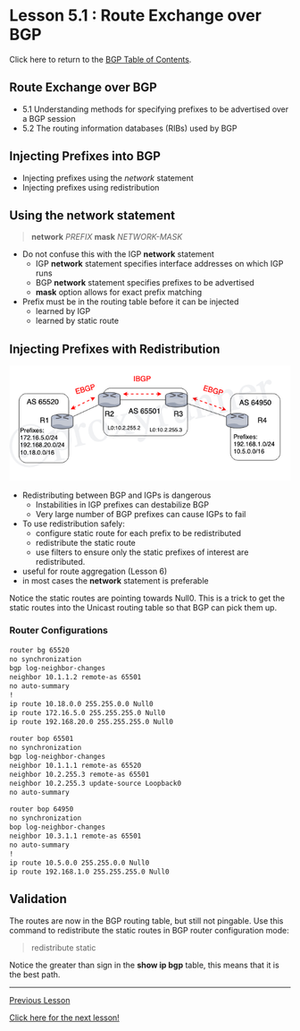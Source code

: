 # Lesson 5.1 : Route Exchange over BGP

Click here to return to the [BGP Table of Contents](../README.md).

## Route Exchange over BGP

* 5.1 Understanding methods for specifying prefixes to be advertised over a BGP session
* 5.2 The routing information databases (RIBs) used by BGP

## Injecting Prefixes into BGP

* Injecting prefixes using the _network_ statement
* Injecting prefixes using redistribution

## Using the network statement

> __network__ _PREFIX_ __mask__ _NETWORK-MASK_

* Do not confuse this with the IGP __network__ statement
    + IGP __network__ statement specifies interface addresses on which IGP runs
    + BGP __network__ statement specifies prefixes to be advertised
    + __mask__ option allows for exact prefix matching
* Prefix must be in the routing table before it can be injected
    + learned by IGP
    + learned by static route

## Injecting Prefixes with Redistribution

![Injecting Routing Prefix](../../../img/prefix-ebgp-ibgp.png)

* Redistributing between BGP and IGPs is dangerous
    + Instabilities in IGP prefixes can destabilize BGP
    + Very large number of BGP prefixes can cause IGPs to fail
* To use redistribution safely:
    + configure static route for each prefix to be redistributed
    + redistribute the static route
    + use filters to ensure only the static prefixes of interest are redistributed.
* useful for route aggregation (Lesson 6)
* in most cases the __network__ statement is preferable

Notice the static routes are pointing towards Null0. This is a trick to get the static routes into the Unicast routing table so that BGP can pick them up.

### Router Configurations

```R1
router bg 65520
no synchronization
bgp log-neighbor-changes
neighbor 10.1.1.2 remote-as 65501
no auto-summary
!
ip route 10.18.0.0 255.255.0.0 Null0
ip route 172.16.5.0 255.255.255.0 Null0
ip route 192.168.20.0 255.255.255.0 Null0
```

```R2
router bop 65501
no synchronization
bgp log-neighbor-changes
neighbor 10.1.1.1 remote-as 65520
neighbor 10.2.255.3 remote-as 65501
neighbor 10.2.255.3 update-source Loopback0
no auto-summary
```

```R4
router bop 64950
no synchronization
bop log-neighbor-changes
neighbor 10.3.1.1 remote-as 65501
no auto-summary
!
ip route 10.5.0.0 255.255.0.0 Null0
ip route 192.168.1.0 255.255.255.0 Null0
```

## Validation

The routes are now in the BGP routing table, but still not pingable. Use this command to redistribute the static routes in BGP router configuration mode:

> redistribute static

Notice the greater than sign in the __show ip bgp__ table, this means that it is the best path.

---

[Previous Lesson](./4.2.md)

[Click here for the next lesson!](./5.2.md)

